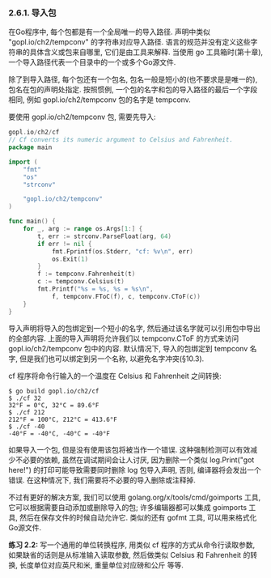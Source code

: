 ### 2.6.1. 导入包

在Go程序中, 每个包都是有一个全局唯一的导入路径. 声明中类似 "gopl.io/ch2/tempconv" 的字符串对应导入路径. 语言的规范并没有定义这些字符串的具体含义或包来自哪里, 它们是由工具来解释. 当使用 go 工具箱时(第十章), 一个导入路径代表一个目录中的一个或多个Go源文件.

除了到导入路径, 每个包还有一个包名, 包名一般是短小的(也不要求是是唯一的), 包名在包的声明处指定. 按照惯例, 一个包的名字和包的导入路径的最后一个字段相同, 例如 gopl.io/ch2/tempconv 包的名字是 tempconv.

要使用 gopl.io/ch2/tempconv 包, 需要先导入:

```Go
gopl.io/ch2/cf 
// Cf converts its numeric argument to Celsius and Fahrenheit. 
package main 

import ( 
	"fmt" 
	"os" 
	"strconv" 

	"gopl.io/ch2/tempconv" 
) 

func main() { 
	for _, arg := range os.Args[1:] { 
		t, err := strconv.ParseFloat(arg, 64) 
		if err != nil { 
			fmt.Fprintf(os.Stderr, "cf: %v\n", err) 
			os.Exit(1) 
		} 
		f := tempconv.Fahrenheit(t) 
		c := tempconv.Celsius(t) 
		fmt.Printf("%s = %s, %s = %s\n", 
			f, tempconv.FToC(f), c, tempconv.CToF(c)) 
	} 
} 
```

导入声明将导入的包绑定到一个短小的名字, 然后通过该名字就可以引用包中导出的全部内容. 上面的导入声明将允许我们以 tempconv.CToF 的方式来访问 gopl.io/ch2/tempconv 包中的内容. 默认情况下, 导入的包绑定到 tempconv 名字, 但是我们也可以绑定到另一个名称, 以避免名字冲突(§10.3).

cf 程序将命令行输入的一个温度在 Celsius 和 Fahrenheit 之间转换:

```
$ go build gopl.io/ch2/cf 
$ ./cf 32 
32°F = 0°C, 32°C = 89.6°F 
$ ./cf 212 
212°F = 100°C, 212°C = 413.6°F 
$ ./cf -40 
-40°F = -40°C, -40°C = -40°F 
```

如果导入一个包, 但是没有使用该包将被当作一个错误. 这种强制检测可以有效减少不必要的依赖, 虽然在调试期间会让人讨厌, 因为删除一个类似 log.Print("got here!") 的打印可能导致需要同时删除 log 包导入声明, 否则, 编译器将会发出一个错误. 在这种情况下, 我们需要将不必要的导入删除或注释掉.

不过有更好的解决方案, 我们可以使用 golang.org/x/tools/cmd/goimports 工具, 它可以根据需要自动添加或删除导入的包; 许多编辑器都可以集成 goimports 工具, 然后在保存文件的时候自动允许它. 类似的还有 gofmt 工具, 可以用来格式化Go源文件.

**练习 2.2:** 写一个通用的单位转换程序, 用类似 cf 程序的方式从命令行读取参数, 如果缺省的话则是从标准输入读取参数, 然后做类似 Celsius 和 Fahrenheit 的转换,
长度单位对应英尺和米, 重量单位对应磅和公斤 等等.



